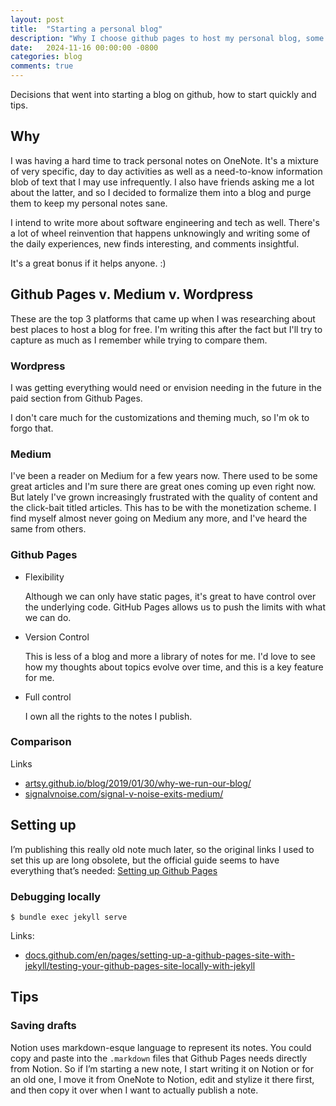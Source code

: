 ```yaml
---
layout: post
title:  "Starting a personal blog"
description: "Why I choose github pages to host my personal blog, some setup steps and tips"
date:   2024-11-16 00:00:00 -0800
categories: blog
comments: true
---
```

Decisions that went into starting a blog on github, how to start quickly and tips.

## Why

I was having a hard time to track personal notes on OneNote. It's a mixture of very specific, day to day activities as well as a need-to-know information blob of text that I may use infrequently. I also have friends asking me a lot about the latter, and so I decided to formalize them into a blog and purge them to keep my personal notes sane. 

I intend to write more about software engineering and tech as well. There's a lot of wheel reinvention that happens unknowingly and writing some of the daily experiences, new finds interesting, and comments insightful. 

It's a great bonus if it helps anyone. :) 

## Github Pages v. Medium v. Wordpress

These are the top 3 platforms that came up when I was researching about best places to host a blog for free. I'm writing this after the fact but I'll try to capture as much as I remember while trying to compare them. 

### Wordpress

I was getting everything would need or envision needing in the future in the paid section from Github Pages. 

I don't care much for the customizations and theming much, so I'm ok to forgo that. 

### Medium

I've been a reader on Medium for a few years now. There used to be some great articles and I'm sure there are great ones coming up even right now. But lately I've grown increasingly frustrated with the quality of content and the click-bait titled articles. This has to be with the monetization scheme. I find myself almost never going on Medium any more, and I've heard the same from others.

### Github Pages

- Flexibility
    
    Although we can only have static pages, it's great to have control over the underlying code. GitHub Pages allows us to push the limits with what we can do. 
    
- Version Control
    
    This is less of a blog and more a library of notes for me. I'd love to see how my thoughts about topics evolve over time, and this is a key feature for me. 
    
- Full control
    
    I own all the rights to the notes I publish.
    

### Comparison

Links

- [artsy.github.io/blog/2019/01/30/why-we-run-our-blog/](https://artsy.github.io/blog/2019/01/30/why-we-run-our-blog/)
- [signalvnoise.com/signal-v-noise-exits-medium/](https://m.signalvnoise.com/signal-v-noise-exits-medium/)

## Setting up

I’m publishing this really old note much later, so the original links I used to set this up are long obsolete, but the official guide seems to have everything that’s needed: [Setting up Github Pages](https://docs.github.com/en/pages/setting-up-a-github-pages-site-with-jekyll/about-github-pages-and-jekyll)

### Debugging locally

```
$ bundle exec jekyll serve
```

Links: 
* [docs.github.com/en/pages/setting-up-a-github-pages-site-with-jekyll/testing-your-github-pages-site-locally-with-jekyll](https://docs.github.com/en/pages/setting-up-a-github-pages-site-with-jekyll/testing-your-github-pages-site-locally-with-jekyll)

## Tips

### Saving drafts

Notion uses markdown-esque language to represent its notes. You could copy and paste into the `.markdown` files that Github Pages needs directly from Notion. So if I’m starting a new note, I start writing it on Notion or for an old one, I move it from OneNote to Notion, edit and stylize it there first, and then copy it over when I want to actually publish a note.
